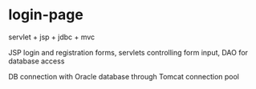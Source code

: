 # login-page
servlet + jsp + jdbc + mvc

JSP login and registration forms, servlets controlling form input, DAO for database access

DB connection with Oracle database through Tomcat connection pool
